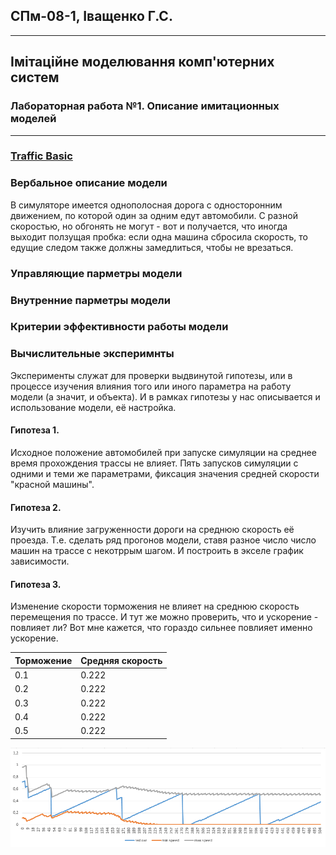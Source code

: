 ## СПм-08-1, Іващенко Г.С.  
---
## Імітаційне моделювання комп'ютерних систем
### Лабораторная работа №1. Описание имитационных моделей
---
### [Traffic Basic](http://www.netlogoweb.org/launch#http://www.netlogoweb.org/assets/modelslib/Sample%20Models/Social%20Science/Traffic%20Basic.nlogo)

### Вербальное описание модели
В симуляторе имеется однополосная дорога с односторонним движением, по которой один за одним едут автомобили. С разной скоростью, но обгонять не могут - вот и получается, что иногда выходит ползущая пробка: если одна машина сбросила скорость, то едущие следом также должны замедлиться, чтобы не врезаться.

### Управляющие парметры модели

### Внутренние парметры модели
### Критерии эффективности работы модели

### Вычислительные эксперимнты
Эксперименты служат для проверки выдвинутой гипотезы, или в процессе изучения влияния того или иного параметра на работу модели (а значит, и объекта). И в рамках гипотезы у нас описывается и использование модели, её настройка.

#### Гипотеза 1. 
Исходное положение автомобилей при запуске симуляции на среднее время прохождения трассы не влияет. Пять запусков симуляции с одними и теми же параметрами, фиксация значения средней скорости "красной машины".

#### Гипотеза 2.
Изучить влияние загруженности дороги на среднюю скорость её проезда. Т.е. сделать ряд прогонов модели, ставя разное число число машин на трассе с некотррым шагом. И построить в экселе график зависимости.

#### Гипотеза 3.
Изменение скорости торможения не влияет на среднюю скорость перемещения по трассе. И тут же можно проверить, что и ускорение - повлияет ли? Вот мне кажется, что гораздо сильнее повлияет именно ускорение.

<table>
  <thead>
    <tr>
      <th>Торможение</th>      
      <th>Средняя скорость</th>
    </tr>
  </thead>
  <tbody>
    <tr>
      <td>0.1</td>      
      <td>0.222</td>
    </tr>
    <tr>
      <td>0.2</td>      
      <td>0.222</td>
    </tr>
    <tr>
      <td>0.3</td>      
      <td>0.222</td>
    </tr>
    <tr>
      <td>0.4</td>      
      <td>0.222</td>
    </tr>
    <tr>
      <td>0.5</td>      
      <td>0.222</td>
    </tr>
  </tbody>
</table>

![Tux, the Linux mascot](fig1.png)
